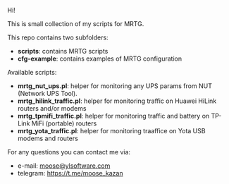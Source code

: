 Hi!

This is small collection of my scripts for MRTG.

This repo contains two subfolders:
- **scripts**: contains MRTG scripts
- **cfg-example**: contains examples of MRTG configuration

Available scripts:
- **mrtg_nut_ups.pl**: helper for monitoring any UPS params from NUT (Network UPS Tool). 
- **mrtg_hilink_traffic.pl**: helper for monitoring traffic on Huawei HiLink routers and/or modems
- **mrtg_tpmifi_traffic.pl**: helper for monitoring traffic and battery on TP-Link MiFi (portable) routers
- **mrtg_yota_traffic.pl**: helper for monitoring traaffice on Yota USB modems and routers

For any questions you can contact me via:

- e-mail: moose@ylsoftware.com
- telegram: https://t.me/moose_kazan
